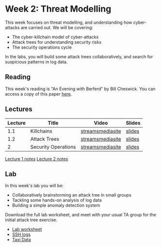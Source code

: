 # Week 2: Threat Modelling

This week focuses on threat modelling, and understanding how cyber-attacks are carried out. We will be covering:
- The cyber-killchain model of cyber-attacks
- Attack trees for understanding security risks
- The security operations cycle

In the labs, you will build some attack trees collaboratively, and search for suspicious patterns in log data.

## Reading 

This week's reading is "An Evening with Berferd" by Bill Cheswick. You can access a copy of this paper [here](reading_berferd.pdf).


## Lectures

| Lecture | Title | Video | Slides |
|---------|-------|-------|--------|
| 1.1 | Killchains | [streams](https://uob-my.sharepoint.com/:v:/g/personal/me17847_bristol_ac_uk/EQ8gvdO6XLdBsdxgFqUWLIcB9z-6bL2Nqxefe6-oKtTamw)[mediasite](https://mediasite.bris.ac.uk/Mediasite/Play/a36375e6eb4d42218c9766db5b764ad91d) | [slides](slides/killchains.pdf) |
| 1.2 | Attack Trees | [streams](https://uob-my.sharepoint.com/:v:/g/personal/me17847_bristol_ac_uk/EToosiboM7lKuL189tiyNfgB3bnzKx1SAV5POpVpCujnJQ?e=c6jWap)[mediasite](https://mediasite.bris.ac.uk/Mediasite/Play/c689b107c34640be91ee122d558a5b121d) | [slides](slides/attack_trees.pdf) |
| 2 |  Security Operations | [streams](https://uob-my.sharepoint.com/:v:/g/personal/me17847_bristol_ac_uk/EYFdLDDugkxGstwbQzJ6wToBu5LBXnhzEjn3wSFWJqE6Kg?e=5LNvF4)[mediasite](https://mediasite.bris.ac.uk/Mediasite/Play/1a43c84b73c2468cb3148e5a1cd6cd841d) | [slides](slides/secops.pdf) |

[Lecture 1 notes](killchain_and_attack_trees.pdf)
[Lecture 2 notes](security_operations.pdf)


## Lab

In this week's lab you will be:
- Collaboratively brainstorming an attack tree in small groups
- Tackling some hands-on analysis of log data
- Building a simple anomaly detection system

Download the full lab worksheet, and meet with your usual TA group for the initial attack tree exercise.
 - [Lab worksheet](lab_incidents.pdf)
 - [SSH logs](ssh.log.gz)
 - [Taxi Data](nyc_taxi.csv)
